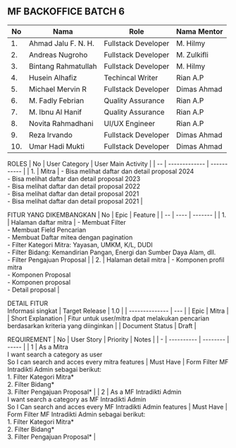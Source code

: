 ## MF BACKOFFICE BATCH 6
| No | Nama | Role | Nama Mentor |
| -- | ---- | ---- | ----------- |
| 1. | Ahmad Jalu F. N. H. | Fullstack Developer |  M. Hilmy |
| 2. | Andreas Nugroho  | Fullstack Developer |  M. Zulkifli |
| 3. | Bintang Rahmatullah | Fullstack Developer |  M. Hilmy |
| 4. | Husein Alhafiz | Techincal Writer | Rian A.P |
| 5. | Michael Mervin R | Fullstack Developer |  Dimas Ahmad |
| 6. | M. Fadly Febrian | Quality Assurance | Rian A.P |
| 7. | M. Ibnu Al Hanif | Quality Assurance | Rian A.P |
| 8. | Novita Rahmadhani | UI/UX Engineer | Rian A.P |
| 9. | Reza Irvando | Fullstack Developer | Dimas Ahmad |
| 10. | Umar Hadi Mukti | Fullstack Developer | Dimas Ahmad |

ROLES
| No | User Category | User Main Activity |
| -- | ------------- | ----------- |
| 1. | Mitra | - Bisa melihat daftar dan detail proposal 2024 <br> - Bisa melihat daftar dan detail proposal 2023 <br> - Bisa melihat daftar dan detail proposal 2022 <br> - Bisa melihat daftar dan detail proposal 2021 <br>	- Bisa melihat daftar dan detail proposal 2021 |


FITUR YANG DIKEMBANGKAN
| No | Epic | Feature | 
| -- | ---- | ------- |
| 1. | Halaman daftar mitra | - Membuat Filter <br> - Membuat Field Pencarian <br> - Membuat Daftar mitea dengan pagination <br> - Filter Kategori Mitra: Yayasan, UMKM, K/L, DUDI <br> - Filter Bidang: Kemandirian Pangan, Energi dan Sumber Daya Alam, dll. <br> - Filter Pengajuan Proposal |
| 2. | Halaman detail mitra  | - Komponen profil mitra <br> - Komponen Proposal <br> - Komponen proposal <br> - Detail proposal |


DETAIL FITUR <br>
Informasi singkat
| Target Release | 1.0 | 
| -------------- | --- |
| Epic | Mitra |
| Short Explanation | Fitur untuk user/mitra dpat melakukan pencarian berdasarkan kriteria yang diinginkan | 
| Document Status | Draft |


REQUIREMENT
| No | User Story | Priority | Notes |
| - | ---------- | -------- | ----- |
| 1 | As a Mitra <br> I want search a category as user <br> So I can search and acces every mitra features | Must Have |  Form Filter MF Intradikti Admin sebagai berikut: <br> 1. Filter Kategori Mitra* <br> 2.	Filter Bidang* <br> 3.	Filter Pengajuan Proposal* |
| 2 | As a MF Intradikti Admin <br> I want search a category as MF Intradikti Admin <br> So I Can search and acces every MF Intradikti Admin features | Must Have | Form Filter MF Intradikti Admin sebagai berikut: <br> 1. Filter Kategori Mitra* <br> 2.	Filter Bidang* <br> 3.	Filter Pengajuan Proposal* |